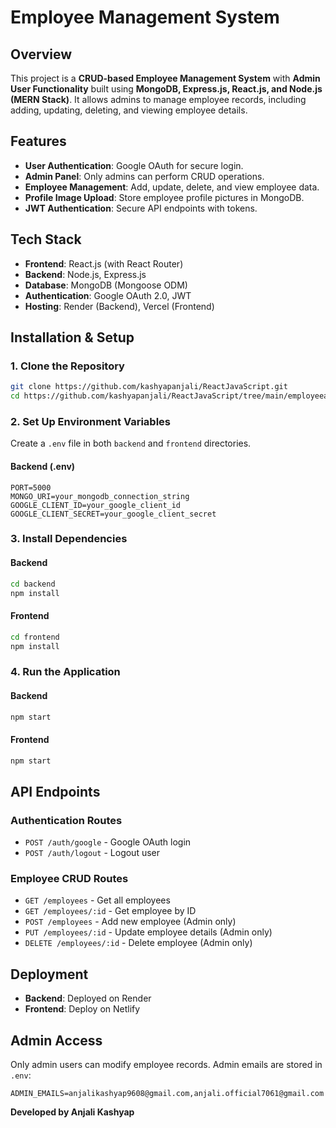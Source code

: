 # Employee Management System

## Overview

This project is a **CRUD-based Employee Management System** with **Admin User Functionality** built using **MongoDB, Express.js, React.js, and Node.js (MERN Stack)**. It allows admins to manage employee records, including adding, updating, deleting, and viewing employee details.

## Features

- **User Authentication**: Google OAuth for secure login.
- **Admin Panel**: Only admins can perform CRUD operations.
- **Employee Management**: Add, update, delete, and view employee data.
- **Profile Image Upload**: Store employee profile pictures in MongoDB.
- **JWT Authentication**: Secure API endpoints with tokens.

## Tech Stack

- **Frontend**: React.js (with React Router)
- **Backend**: Node.js, Express.js
- **Database**: MongoDB (Mongoose ODM)
- **Authentication**: Google OAuth 2.0, JWT
- **Hosting**: Render (Backend), Vercel (Frontend)

## Installation & Setup

### 1. Clone the Repository

```sh
git clone https://github.com/kashyapanjali/ReactJavaScript.git
cd https://github.com/kashyapanjali/ReactJavaScript/tree/main/employeeapp
```

### 2. Set Up Environment Variables

Create a `.env` file in both `backend` and `frontend` directories.

#### **Backend (.env)**

```env
PORT=5000
MONGO_URI=your_mongodb_connection_string
GOOGLE_CLIENT_ID=your_google_client_id
GOOGLE_CLIENT_SECRET=your_google_client_secret
```

### 3. Install Dependencies

#### **Backend**

```sh
cd backend
npm install
```

#### **Frontend**

```sh
cd frontend
npm install
```

### 4. Run the Application

#### **Backend**

```sh
npm start
```

#### **Frontend**

```sh
npm start
```

## API Endpoints

### **Authentication Routes**

- `POST /auth/google` - Google OAuth login
- `POST /auth/logout` - Logout user

### **Employee CRUD Routes**

- `GET /employees` - Get all employees
- `GET /employees/:id` - Get employee by ID
- `POST /employees` - Add new employee (Admin only)
- `PUT /employees/:id` - Update employee details (Admin only)
- `DELETE /employees/:id` - Delete employee (Admin only)

## Deployment

- **Backend**: Deployed on Render
- **Frontend**: Deploy on Netlify

## Admin Access

Only admin users can modify employee records. Admin emails are stored in `.env`:

```env
ADMIN_EMAILS=anjalikashyap9608@gmail.com,anjali.official7061@gmail.com
```

**Developed by Anjali Kashyap**
